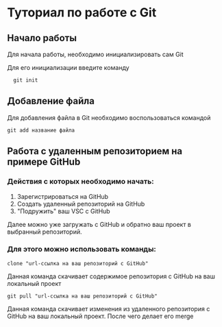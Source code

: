 # Туториал по работе с Git

## Начало работы

Для начала работы, необходимо инициализировать сам Git

Для его инициализации введите команду 

```
  git init
```

## Добавление файла

Для добавления файла в Git необходимо воспользоваться командой 

```
git add название файла
```
## Работа с удаленным репозиторием на примере GitHub

### Действия с которых необходимо начать:
1. Зарегистрироваться на GitHub
2. Создать удаленный репозиторий на GitHub
3. "Подружить" ваш VSC с GitHub

Далее можно уже загружать с GitHub и обратно ваш проект в выбранный репозиторий.

### Для этого можно использовать команды:

```
clone "url-ссылка на ваш репозиторий с GitHub"
```
Данная команда скачивает содержимое репозитория с GitHub на ваш локальный проект

```
git pull "url-ссылка на ваш репозиторий с GitHub"
```

Данная команда скачивает изменения из удаленного репозитория с GitHub на ваш локальный проект. После чего делает его merge





